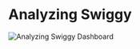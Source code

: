 # Analyzing Swiggy
![Analyzing Swiggy Dashboard](https://user-images.githubusercontent.com/72207182/133930771-9771f771-5637-497c-be2a-fe10fd86fee3.png)
